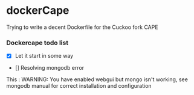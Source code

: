 # dockerCape
Trying to write a decent Dockerfile for the Cuckoo fork CAPE

### Dockercape todo list
- [X] Let it start in some way
- [] Resolving mongodb error

This : WARNING: You have enabled webgui but mongo isn't working, see mongodb manual for correct installation and configuration
